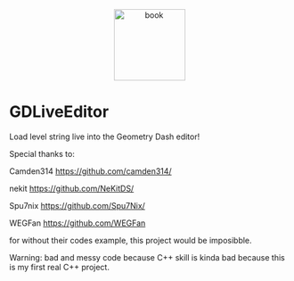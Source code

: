 <div align="center">
    <img src="https://github.com/adafcaefc/GDLiveEditor/blob/master/assets/logo.png?raw=true" height="128" width="128" alt="book">
</div>

# GDLiveEditor

Load level string live into the Geometry Dash editor!

Special thanks to:

Camden314 https://github.com/camden314/

nekit https://github.com/NeKitDS/

Spu7nix https://github.com/Spu7Nix/

WEGFan https://github.com/WEGFan

for without their codes example, this project would be imposibble.

Warning: bad and messy code because C++ skill is kinda bad because this is my first real C++ project.
